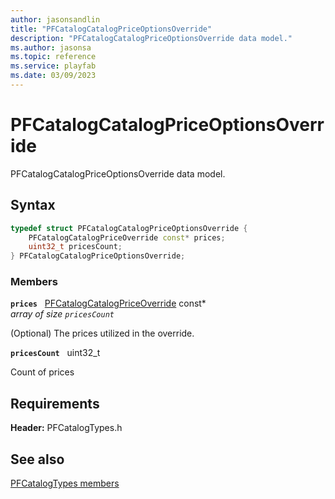 ```yaml
---
author: jasonsandlin
title: "PFCatalogCatalogPriceOptionsOverride"
description: "PFCatalogCatalogPriceOptionsOverride data model."
ms.author: jasonsa
ms.topic: reference
ms.service: playfab
ms.date: 03/09/2023
---
```


# PFCatalogCatalogPriceOptionsOverride  

PFCatalogCatalogPriceOptionsOverride data model.  

## Syntax  
  
```cpp
typedef struct PFCatalogCatalogPriceOptionsOverride {  
    PFCatalogCatalogPriceOverride const* prices;  
    uint32_t pricesCount;  
} PFCatalogCatalogPriceOptionsOverride;  
```
  
### Members  
  
**`prices`** &nbsp; [PFCatalogCatalogPriceOverride](pfcatalogcatalogpriceoverride.md) const*  
*array of size `pricesCount`*  
  
(Optional) The prices utilized in the override.
  
**`pricesCount`** &nbsp; uint32_t  
  
Count of prices
  
  
## Requirements  
  
**Header:** PFCatalogTypes.h
  
## See also  
[PFCatalogTypes members](../pfcatalogtypes_members.md)  

  
  
